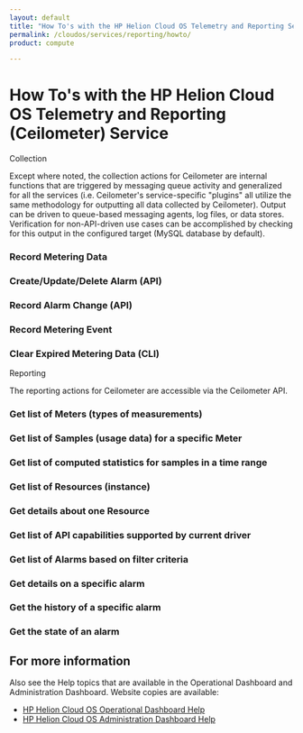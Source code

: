```yaml
---
layout: default
title: "How To's with the HP Helion Cloud OS Telemetry and Reporting Service"
permalink: /cloudos/services/reporting/howto/
product: compute

---
```

# How To's with the HP Helion Cloud OS Telemetry and Reporting (Ceilometer) Service #

Collection

Except where noted, the collection actions for Ceilometer are internal functions that are triggered by messaging queue activity and generalized for all the services (i.e. Ceilometer's service-specific "plugins" all utilize the same methodology for outputting all data collected by Ceilometer). Output can be driven to queue-based messaging agents, log files, or data stores. Verification for non-API-driven use cases can be accomplished by checking for this output in the configured target (MySQL database by default).

### Record Metering Data


### Create/Update/Delete Alarm (API)


### Record Alarm Change (API)


### Record Metering Event


### Clear Expired Metering Data (CLI)

 
Reporting

The reporting actions for Ceilometer are accessible via the Ceilometer API.

### Get list of Meters (types of measurements)


### Get list of Samples (usage data) for a specific Meter


### Get list of computed statistics for samples in a time range


### Get list of Resources (instance)


### Get details about one Resource


### Get list of API capabilities supported by current driver


### Get list of Alarms based on filter criteria


### Get details on a specific alarm


### Get the history of a specific alarm


### Get the state of an alarm


	
## For more information ##

Also see the Help topics that are available in the Operational Dashboard and Administration Dashboard.  Website copies are available:

* [HP Helion Cloud OS Operational Dashboard Help](/cloudos/manage/operational-dashboard/)
* [HP Helion Cloud OS Administration Dashboard Help](/cloudos/manage/administration-dashboard/)
